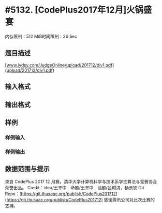 # #5132. [CodePlus2017年12月]火锅盛宴

内存限制：512 MiB时间限制：26 Sec

## 题目描述

 [www.lydsy.com/JudgeOnline/upload/201712/div1.pdf](upload/201712/div1.pdf)

## 输入格式

## 输出格式

## 样例

### 样例输入

### 样例输出

## 数据范围与提示

 来自 CodePlus 2017 12 月赛，清华大学计算机科学与技术系学生算法与竞赛协会 荣誉出品。
Credit：idea/王聿中　命题/王聿中　验题/吕时清，杨景钦
Git Repo：[https://git.thusaac.org/publish/CodePlus201712](https://git.thusaac.org/publish/CodePlus201712)
感谢腾讯公司对此次比赛的支持。
